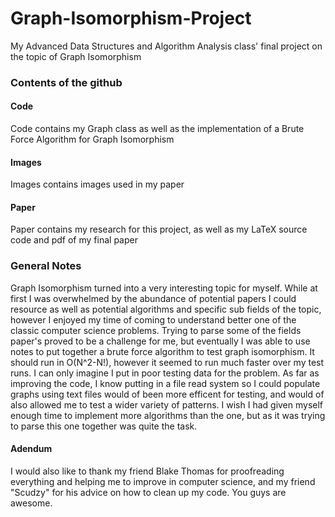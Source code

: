 # Graph-Isomorphism-Project
My Advanced Data Structures and Algorithm Analysis class' final project on the topic of Graph Isomorphism

### Contents of the github

#### Code
Code contains my Graph class as well as the implementation of a Brute Force Algorithm for Graph Isomorphism

#### Images
Images contains images used in my paper

#### Paper
Paper contains my research for this project, as well as my LaTeX source code and pdf of my final paper


### General Notes

Graph Isomorphism turned into a very interesting topic for myself. While at first I was overwhelmed by the abundance of potential papers I could resource as well as potential algorithms and specific sub fields of the topic, however I enjoyed my time of coming to understand better one of the classic computer science problems. Trying to parse some of the fields paper's proved to be a challenge for me, but eventually I was able to use notes to put together a brute force algorithm to test graph isomorphism. It should run in O(N^2-N!), however it seemed to run much faster over my test runs. I can only imagine I put in poor testing data for the problem. As far as improving the code, I know putting in a file read system so I could populate graphs using text files would of been more efficent for testing, and would of also allowed me to test a wider variety of patterns. I wish I had given myself enough time to implement more algorithms than the one, but as it was trying to parse this one together was quite the task.

#### Adendum

I would also like to thank my friend Blake Thomas for proofreading everything and helping me to improve in computer science, and my friend "Scudzy" for his advice on how to clean up my code. You guys are awesome.
